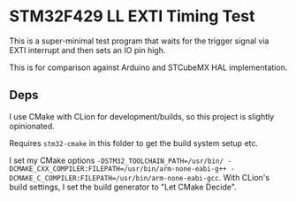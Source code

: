 # STM32F429 LL EXTI Timing Test

This is a super-minimal test program that waits for the trigger signal via EXTI interrupt and then sets an IO pin high.

This is for comparison against Arduino and STCubeMX HAL implementation.

## Deps

I use CMake with CLion for development/builds, so this project is slightly opinionated.

Requires `stm32-cmake` in this folder to get the build system setup etc.

I set my CMake options `-DSTM32_TOOLCHAIN_PATH=/usr/bin/ -DCMAKE_CXX_COMPILER:FILEPATH=/usr/bin/arm-none-eabi-g++ -DCMAKE_C_COMPILER:FILEPATH=/usr/bin/arm-none-eabi-gcc`.
With CLion's build settings, I set the build generator to "Let CMake Decide".